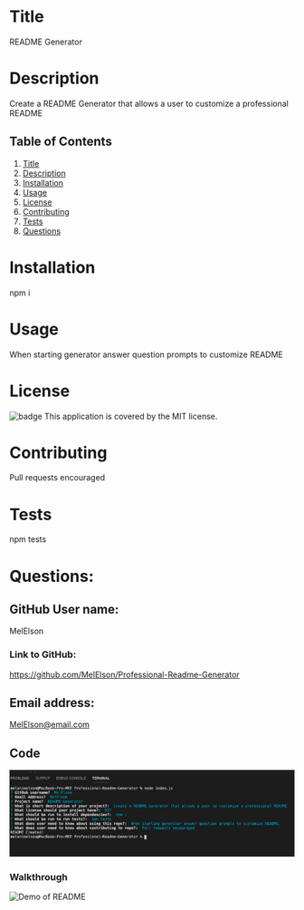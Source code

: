 
# Title 
README Generator
# Description 
Create a README Generator that allows a user to customize a professional README
## Table of Contents
1. [Title](#Title)
2. [Description](#Description)
3. [Installation](#Installation)
4. [Usage](#Usage)
5. [License](#License)
6. [Contributing](#Contributing)
7. [Tests](#Tests)
8. [Questions](#Questions)
# Installation
npm i
# Usage
When starting generator answer question prompts to customize README
# License
![badge](https://img.shields.io/badge/license-MIT-brightgreen)
This application is covered by the MIT license. 

# Contributing 
Pull requests encouraged
# Tests
npm tests  
# Questions:
## GitHub User name: 
MelElson
### Link to GitHub:
 https://github.com/MelElson/Professional-Readme-Generator 
## Email address: 
MelElson@email.com
## Code
![Changed HTML](./assets/images/ScreenshotGenerator.png)
### Walkthrough
![Demo of README](./assets/images/README.gif)
